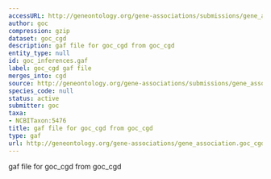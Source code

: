 ```yaml
---
accessURL: http://geneontology.org/gene-associations/submissions/gene_association.goc_cgd.gz
author: goc
compression: gzip
dataset: goc_cgd
description: gaf file for goc_cgd from goc_cgd
entity_type: null
id: goc_inferences.gaf
label: goc_cgd gaf file
merges_into: cgd
source: http://geneontology.org/gene-associations/submissions/gene_association.goc_cgd.gz
species_code: null
status: active
submitter: goc
taxa:
- NCBITaxon:5476
title: gaf file for goc_cgd from goc_cgd
type: gaf
url: http://geneontology.org/gene-associations/gene_association.goc_cgd.gz
---
```


gaf file for goc_cgd from goc_cgd
